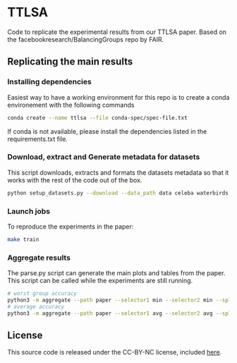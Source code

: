 # TTLSA

Code to replicate the experimental results from our TTLSA paper.
Based on the facebookresearch/BalancingGroups repo by FAIR.

## Replicating the main results

### Installing dependencies

Easiest way to have a working environment for this repo is to create a conda environement with the following commands

```bash
conda create --name ttlsa --file conda-spec/spec-file.txt
```	

If conda is not available, please install the dependencies listed in the requirements.txt file.

### Download, extract and Generate metadata for datasets

This script downloads, extracts and formats the datasets metadata so that it works with the rest of the code out of the box.

```bash
python setup_datasets.py --download --data_path data celeba waterbirds civilcomments multinli
```

### Launch jobs

To reproduce the experiments in the paper:

```bash
make train
```

### Aggregate results

The parse.py script can generate the main plots and tables from the paper. 
This script can be called while the experiments are still running. 

```bash
# worst group accuracy
python3 -m aggregate --path paper --selector1 min --selector2 min --split te
# average accuracy
python3 -m aggregate --path paper --selector1 avg --selector2 avg --split te
```

## License

This source code is released under the CC-BY-NC license, included [here](LICENSE).

